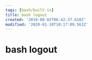 ```yaml
---
tags: [bash/built-in]
title: bash logout
created: '2019-08-02T06:42:37.610Z'
modified: '2020-01-10T10:17:09.563Z'
---
```


# bash logout
